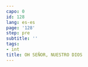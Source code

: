 ```yaml
---
capo: 0
id: 128
lang: es-es
page: '128'
step: pre
subtitle: ''
tags:
- int
title: OH SEÑOR, NUESTRO DIOS
---
```

